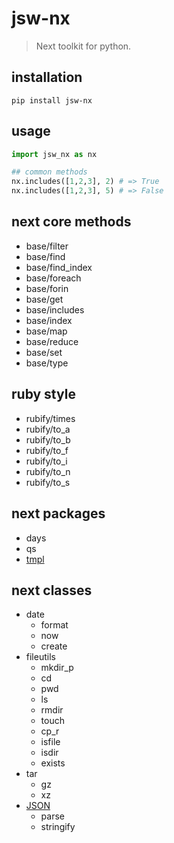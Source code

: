 # jsw-nx
> Next toolkit for python.

## installation
```shell
pip install jsw-nx
```

## usage
```python
import jsw_nx as nx

## common methods
nx.includes([1,2,3], 2) # => True
nx.includes([1,2,3], 5) # => False
```

## next core methods
- base/filter
- base/find
- base/find_index
- base/foreach
- base/forin
- base/get
- base/includes
- base/index
- base/map
- base/reduce
- base/set
- base/type

## ruby style
- rubify/times
- rubify/to_a
- rubify/to_b
- rubify/to_f
- rubify/to_i
- rubify/to_n
- rubify/to_s

## next packages
- days
- qs
- [tmpl](https://js.work/posts/34ef06b7870ec)

## next classes
+ date
  - format 
  - now 
  - create
+ fileutils
  - mkdir_p
  - cd
  - pwd
  - ls
  - rmdir
  - touch
  - cp_r
  - isfile
  - isdir
  - exists
+ tar
  - gz
  - xz
+ [JSON](https://js.work/posts/3dc24683e53c4)
  - parse
  - stringify